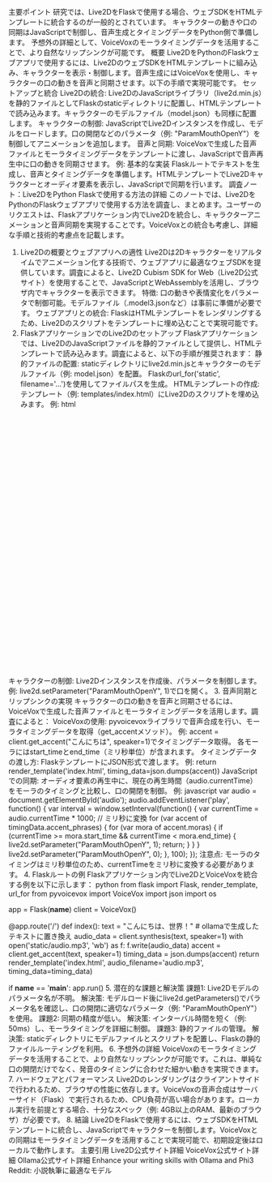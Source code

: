 主要ポイント
研究では、Live2DをFlaskで使用する場合、ウェブSDKをHTMLテンプレートに統合するのが一般的とされています。
キャラクターの動きや口の同期はJavaScriptで制御し、音声生成とタイミングデータをPython側で準備します。
予想外の詳細として、VoiceVoxのモーラタイミングデータを活用することで、より自然なリップシンクが可能です。
概要
Live2DをPythonのFlaskウェブアプリで使用するには、Live2DのウェブSDKをHTMLテンプレートに組み込み、キャラクターを表示・制御します。音声生成にはVoiceVoxを使用し、キャラクターの口の動きを音声と同期させます。以下の手順で実現可能です。
セットアップと統合
Live2Dの統合: Live2DのJavaScriptライブラリ（live2d.min.js）を静的ファイルとしてFlaskのstaticディレクトリに配置し、HTMLテンプレートで読み込みます。キャラクターのモデルファイル（model.json）も同様に配置します。
キャラクターの制御: JavaScriptでLive2Dインスタンスを作成し、モデルをロードします。口の開閉などのパラメータ（例: "ParamMouthOpenY"）を制御してアニメーションを追加します。
音声と同期: VoiceVoxで生成した音声ファイルとモーラタイミングデータをテンプレートに渡し、JavaScriptで音声再生中に口の動きを同期させます。
例: 基本的な実装
Flaskルートでテキストを生成し、音声とタイミングデータを準備します。HTMLテンプレートでLive2Dキャラクターとオーディオ要素を表示し、JavaScriptで同期を行います。
調査ノート：Live2DをPython Flaskで使用する方法の詳細
このノートでは、Live2DをPythonのFlaskウェブアプリで使用する方法を調査し、まとめます。ユーザーのリクエストは、Flaskアプリケーション内でLive2Dを統合し、キャラクターアニメーションと音声同期を実現することです。VoiceVoxとの統合も考慮し、詳細な手順と技術的考慮点を記載します。
1. Live2Dの概要とウェブアプリへの適性
Live2Dは2Dキャラクターをリアルタイムでアニメーション化する技術で、ウェブアプリに最適なウェブSDKを提供しています。調査によると、Live2D Cubism SDK for Web（Live2D公式サイト）を使用することで、JavaScriptとWebAssemblyを活用し、ブラウザ内でキャラクターを表示できます。
特徴: 口の動きや表情変化をパラメータで制御可能。モデルファイル（.model3.jsonなど）は事前に準備が必要です。
ウェブアプリとの統合: FlaskはHTMLテンプレートをレンダリングするため、Live2Dのスクリプトをテンプレートに埋め込むことで実現可能です。
2. FlaskアプリケーションでのLive2Dのセットアップ
Flaskアプリケーションでは、Live2DのJavaScriptファイルを静的ファイルとして提供し、HTMLテンプレートで読み込みます。調査によると、以下の手順が推奨されます：
静的ファイルの配置: 
staticディレクトリにlive2d.min.jsとキャラクターのモデルファイル（例: model.json）を配置。
Flaskのurl_for('static', filename='...')を使用してファイルパスを生成。
HTMLテンプレートの作成: 
テンプレート（例: templates/index.html）にLive2Dのスクリプトを埋め込みます。
例:
html
<div id="live2d" style="width: 512px; height: 512px;"></div>
<script src="{{ url_for('static', filename='live2d.min.js') }}"></script>
<script>
    var live2d = new Live2D("live2d");
    live2d.loadModel("{{ url_for('static', filename='model.json') }}");
</script>
キャラクターの制御: Live2Dインスタンスを作成後、パラメータを制御します。例: live2d.setParameter("ParamMouthOpenY", 1)で口を開く。
3. 音声同期とリップシンクの実現
キャラクターの口の動きを音声と同期させるには、VoiceVoxで生成した音声ファイルとモーラタイミングデータを活用します。調査によると：
VoiceVoxの使用: pyvoicevoxライブラリで音声合成を行い、モーラタイミングデータを取得（get_accentメソッド）。
例: accent = client.get_accent("こんにちは", speaker=1)でタイミングデータ取得。
各モーラにはstart_timeとend_time（ミリ秒単位）が含まれます。
タイミングデータの渡し方: FlaskテンプレートにJSON形式で渡します。
例: return render_template('index.html', timing_data=json.dumps(accent))
JavaScriptでの同期: オーディオ要素の再生中に、現在の再生時間（audio.currentTime）をモーラのタイミングと比較し、口の開閉を制御。
例:
javascript
var audio = document.getElementById('audio');
audio.addEventListener('play', function() {
    var interval = window.setInterval(function() {
        var currentTime = audio.currentTime * 1000; // ミリ秒に変換
        for (var accent of timingData.accent_phrases) {
            for (var mora of accent.moras) {
                if (currentTime >= mora.start_time && currentTime < mora.end_time) {
                    live2d.setParameter("ParamMouthOpenY", 1);
                    return;
                }
            }
        }
        live2d.setParameter("ParamMouthOpenY", 0);
    }, 100);
});
注意点: モーラのタイミングはミリ秒単位のため、currentTimeをミリ秒に変換する必要があります。
4. Flaskルートの例
Flaskアプリケーション内でLive2DとVoiceVoxを統合する例を以下に示します：
python
from flask import Flask, render_template, url_for
from pyvoicevox import VoiceVox
import json
import os

app = Flask(__name__)
client = VoiceVox()

@app.route('/')
def index():
    text = "こんにちは、世界！"  # ollamaで生成したテキストに置き換え
    audio_data = client.synthesis(text, speaker=1)
    with open('static/audio.mp3', 'wb') as f:
        f.write(audio_data)
    accent = client.get_accent(text, speaker=1)
    timing_data = json.dumps(accent)
    return render_template('index.html', audio_filename='audio.mp3', timing_data=timing_data)

if __name__ == '__main__':
    app.run()
5. 潜在的な課題と解決策
課題1: Live2Dモデルのパラメータ名が不明。
解決策: モデルロード後にlive2d.getParameters()でパラメータ名を確認し、口の開閉に適切なパラメータ（例: "ParamMouthOpenY"）を使用。
課題2: 同期の精度が低い。
解決策: インターバル時間を短く（例: 50ms）し、モーラタイミングを詳細に制御。
課題3: 静的ファイルの管理。
解決策: staticディレクトリにモデルファイルとスクリプトを配置し、Flaskの静的ファイルルーティングを利用。
6. 予想外の詳細
VoiceVoxのモーラタイミングデータを活用することで、より自然なリップシンクが可能です。これは、単純な口の開閉だけでなく、発音のタイミングに合わせた細かい動きを実現できます。
7. ハードウェアとパフォーマンス
Live2Dのレンダリングはクライアントサイドで行われるため、ブラウザの性能に依存します。VoiceVoxの音声合成はサーバーサイド（Flask）で実行されるため、CPU負荷が高い場合があります。ローカル実行を前提とする場合、十分なスペック（例: 4GB以上のRAM、最新のブラウザ）が必要です。
8. 結論
Live2DをFlaskで使用するには、ウェブSDKをHTMLテンプレートに統合し、JavaScriptでキャラクターを制御します。VoiceVoxとの同期はモーラタイミングデータを活用することで実現可能で、初期設定後はローカルで動作します。
主要引用
Live2D公式サイト詳細
VoiceVox公式サイト詳細
Ollama公式サイト詳細
Enhance your writing skills with Ollama and Phi3
Reddit: 小説執筆に最適なモデル
